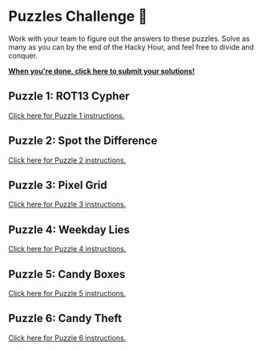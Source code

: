 # Puzzles Challenge 🧩
Work with your team to figure out the answers to these puzzles. Solve as many as you can by the end of the Hacky Hour, and feel free to divide and conquer.

**[When you're done, click here to submit your solutions!](https://forms.gle/aedwjijKghTF64Gu6)**

## Puzzle 1: ROT13 Cypher
[Click here for Puzzle 1 instructions.](Puzzles/Puzzle1.md)

## Puzzle 2: Spot the Difference
[Click here for Puzzle 2 instructions.](Puzzles/Puzzle2.md)

## Puzzle 3: Pixel Grid
[Click here for Puzzle 3 instructions.](Puzzles/Puzzle3.md)

## Puzzle 4: Weekday Lies
[Click here for Puzzle 4 instructions.](Puzzles/Puzzle4.md)

## Puzzle 5: Candy Boxes
[Click here for Puzzle 5 instructions.](Puzzles/Puzzle5.md)

## Puzzle 6: Candy Theft
[Click here for Puzzle 6 instructions.](Puzzles/Puzzle6.md)
